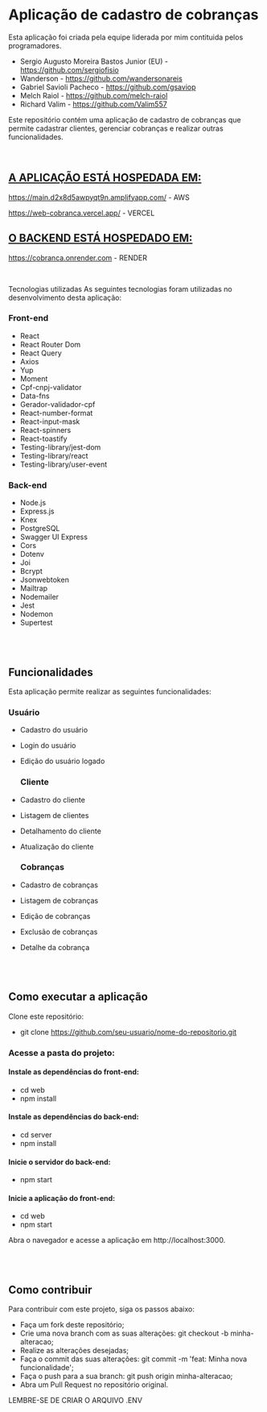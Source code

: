 # Aplicação de cadastro de cobranças

Esta aplicação foi criada pela equipe liderada por mim contituida pelos programadores.
- Sergio Augusto Moreira Bastos Junior (EU) - https://github.com/sergiofisio
- Wanderson - https://github.com/wandersonareis
- Gabriel Savioli Pacheco - https://github.com/gsaviop
- Melch Raiol - https://github.com/melch-raiol
- Richard Valim - https://github.com/Valim557


Este repositório contém uma aplicação de cadastro de cobranças que permite cadastrar clientes, gerenciar cobranças e realizar outras funcionalidades. 

</br>

<u><b>

## A APLICAÇÃO ESTÁ HOSPEDADA EM:

</u></b>

https://main.d2x8d5awpyqt9n.amplifyapp.com/ - AWS

https://web-cobranca.vercel.app/ - VERCEL

<u><b>
## O BACKEND ESTÁ HOSPEDADO EM:

</u></b>

https://cobranca.onrender.com - RENDER

</br>

Tecnologias utilizadas
As seguintes tecnologias foram utilizadas no desenvolvimento desta aplicação:


### Front-end

- React
- React Router Dom
- React Query
- Axios
- Yup
- Moment
- Cpf-cnpj-validator
- Data-fns
- Gerador-validador-cpf
- React-number-format
- React-input-mask
- React-spinners
- React-toastify
- Testing-library/jest-dom
- Testing-library/react
- Testing-library/user-event
 
### Back-end

- Node.js
- Express.js
- Knex
- PostgreSQL
- Swagger UI Express
- Cors
- Dotenv
- Joi
- Bcrypt
- Jsonwebtoken
- Mailtrap
- Nodemailer
- Jest
- Nodemon
- Supertest
  
</br>
</br>

<b>

## Funcionalidades
</b>

Esta aplicação permite realizar as seguintes funcionalidades:

  ### Usuário
- Cadastro do usuário
- Login do usuário
- Edição do usuário logado
  
  ### Cliente
- Cadastro do cliente
- Listagem de clientes
- Detalhamento do cliente
- Atualização do cliente
  
  ### Cobranças
- Cadastro de cobranças
- Listagem de cobranças
- Edição de cobranças
- Exclusão de cobranças
- Detalhe da cobrança
  
</br>
</br>

## Como executar a aplicação

Clone este repositório:

- git clone https://github.com/seu-usuario/nome-do-repositorio.git

### Acesse a pasta do projeto:
  #### Instale as dependências do front-end:
- cd web
- npm install

#### Instale as dependências do back-end:
- cd server
- npm install

#### Inicie o servidor do back-end:
- npm start

#### Inicie a aplicação do front-end:
- cd web
- npm start
  
Abra o navegador e acesse a aplicação em http://localhost:3000.

</br>
</br>

## Como contribuir
Para contribuir com este projeto, siga os passos abaixo:

- Faça um fork deste repositório;
- Crie uma nova branch com as suas alterações: git checkout -b minha-alteracao;
- Realize as alterações desejadas;
- Faça o commit das suas alterações: git commit -m 'feat: Minha nova funcionalidade';
- Faça o push para a sua branch: git push origin minha-alteracao;
- Abra um Pull Request no repositório original.

LEMBRE-SE DE CRIAR O ARQUIVO .ENV